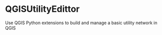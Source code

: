 # QGISUtilityEdittor
Use QGIS Python extensions to build and manage a basic utility network in QGIS
